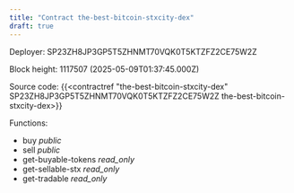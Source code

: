 ```yaml
---
title: "Contract the-best-bitcoin-stxcity-dex"
draft: true
---
```

Deployer: SP23ZH8JP3GP5T5ZHNMT70VQK0T5KTZFZ2CE75W2Z


 



Block height: 1117507 (2025-05-09T01:37:45.000Z)

Source code: {{<contractref "the-best-bitcoin-stxcity-dex" SP23ZH8JP3GP5T5ZHNMT70VQK0T5KTZFZ2CE75W2Z the-best-bitcoin-stxcity-dex>}}

Functions:

* buy _public_
* sell _public_
* get-buyable-tokens _read_only_
* get-sellable-stx _read_only_
* get-tradable _read_only_
